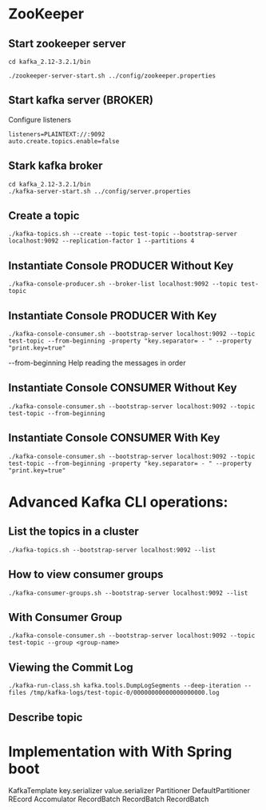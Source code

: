 # ZooKeeper

## Start zookeeper server
```
cd kafka_2.12-3.2.1/bin

./zookeeper-server-start.sh ../config/zookeeper.properties 
```

## Start kafka server (BROKER)

Configure listeners
```
listeners=PLAINTEXT://:9092
auto.create.topics.enable=false
```

## Stark kafka broker
```
cd kafka_2.12-3.2.1/bin
./kafka-server-start.sh ../config/server.properties 

```

## Create a topic

```
./kafka-topics.sh --create --topic test-topic --bootstrap-server localhost:9092 --replication-factor 1 --partitions 4
```

## Instantiate Console PRODUCER Without Key

```
./kafka-console-producer.sh --broker-list localhost:9092 --topic test-topic
```

## Instantiate Console PRODUCER With Key

```
./kafka-console-consumer.sh --bootstrap-server localhost:9092 --topic test-topic --from-beginning -property "key.separator= - " --property "print.key=true"
```
--from-beginning Help reading the messages in order

## Instantiate Console CONSUMER Without Key

```
./kafka-console-consumer.sh --bootstrap-server localhost:9092 --topic test-topic --from-beginning

```

## Instantiate Console CONSUMER With Key

```
./kafka-console-consumer.sh --bootstrap-server localhost:9092 --topic test-topic --from-beginning -property "key.separator= - " --property "print.key=true"

```

# Advanced Kafka CLI operations:

## List the topics in a cluster

```
./kafka-topics.sh --bootstrap-server localhost:9092 --list
```

## How to view consumer groups

```
./kafka-consumer-groups.sh --bootstrap-server localhost:9092 --list

```

## With Consumer Group

```
./kafka-console-consumer.sh --bootstrap-server localhost:9092 --topic test-topic --group <group-name>

```

## Viewing the Commit Log

```
./kafka-run-class.sh kafka.tools.DumpLogSegments --deep-iteration --files /tmp/kafka-logs/test-topic-0/00000000000000000000.log
```


## Describe topic


# Implementation with With Spring boot

KafkaTemplate
    key.serializer
    value.serializer
Partitioner
    DefaultPartitioner
REcord Accomulator
    RecordBatch
    RecordBatch
    RecordBatch



